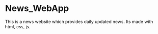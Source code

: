# News_WebApp
This is a news website which provides daily updated news. Its made with html, css, js.
